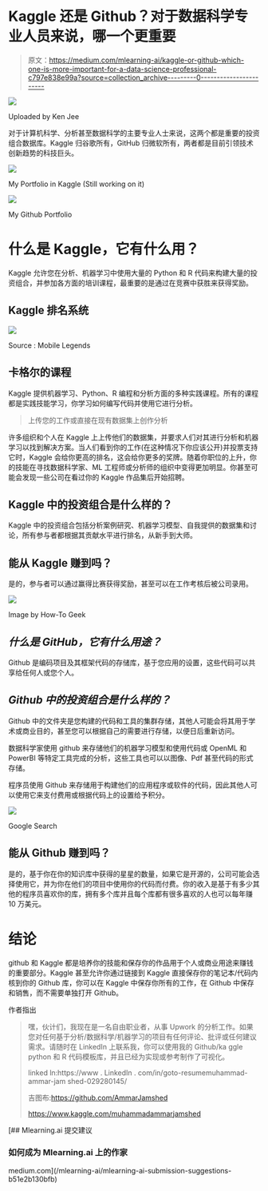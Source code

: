 # Kaggle 还是 Github？对于数据科学专业人员来说，哪一个更重要

> 原文：<https://medium.com/mlearning-ai/kaggle-or-github-which-one-is-more-important-for-a-data-science-professional-c797e838e99a?source=collection_archive---------0----------------------->

![](img/9c366ac9455459855fd3fb36c0a37d1d.png)

Uploaded by Ken Jee

对于计算机科学、分析甚至数据科学的主要专业人士来说，这两个都是重要的投资组合数据库。Kaggle 归谷歌所有，GitHub 归微软所有，两者都是目前引领技术创新趋势的科技巨头。

![](img/9fc03d939d3fb59057461b5d183da7b7.png)

My Portfolio in Kaggle (Still working on it)

![](img/9380ac17e63465493de607e031affb52.png)

My Github Portfolio

# 什么是 Kaggle，它有什么用？

Kaggle 允许您在分析、机器学习中使用大量的 Python 和 R 代码来构建大量的投资组合，并参加各方面的培训课程，最重要的是通过在竞赛中获胜来获得奖励。

## Kaggle 排名系统

![](img/8c591bf521de48ce0b27379c83434031.png)

Source : Mobile Legends

## 卡格尔的课程

Kaggle 提供机器学习、Python、R 编程和分析方面的多种实践课程。所有的课程都是实践技能学习，你学习如何编写代码并使用它进行分析。

> 上传您的工作或直接在现有数据集上创作分析

许多组织和个人在 Kaggle 上上传他们的数据集，并要求人们对其进行分析和机器学习以找到解决方案。当人们看到你的工作(在这种情况下你应该公开)并投票支持它时，Kaggle 会给你更高的排名，这会给你更多的奖牌。随着你职位的上升，你的技能在寻找数据科学家、ML 工程师或分析师的组织中变得更加明显。你甚至可能会发现一些公司在看过你的 Kaggle 作品集后开始招聘。

## Kaggle 中的投资组合是什么样的？

Kaggle 中的投资组合包括分析案例研究、机器学习模型、自我提供的数据集和讨论，所有参与者都根据其贡献水平进行排名，从新手到大师。

## 能从 Kaggle 赚到吗？

是的，参与者可以通过赢得比赛获得奖励，甚至可以在工作考核后被公司录用。

![](img/4ccae2a769b6dc31d2ed7ef7ca77a3ca.png)

Image by How-To Geek

## *什么是 GitHub，它有什么用途？*

Github 是编码项目及其框架代码的存储库，基于您应用的设置，这些代码可以共享给任何人或您个人。

## *Github 中的投资组合是什么样的？*

Github 中的文件夹是您构建的代码和工具的集群存储，其他人可能会将其用于学术或商业目的，甚至您可以根据自己的需要进行存储，以便日后重新访问。

数据科学家使用 github 来存储他们的机器学习模型和使用代码或 OpenML 和 PowerBI 等特定工具完成的分析，这些工具也可以以图像、Pdf 甚至代码的形式存储。

程序员使用 Github 来存储用于构建他们的应用程序或软件的代码，因此其他人可以使用它来支付费用或根据代码上的设置给予积分。

![](img/d1a4136ea1ae775c1d1c5853eaff1e05.png)

Google Search

## 能从 Github 赚到吗？

是的，基于你在你的知识库中获得的星星的数量，如果它是开源的，公司可能会选择使用它，并为你在他们的项目中使用你的代码而付费。你的收入是基于有多少其他的程序员喜欢你的库，拥有多个库并且每个库都有很多喜欢的人也可以每年赚 10 万美元。

# 结论

github 和 Kaggle 都是培养你的技能和保存你的作品用于个人或商业用途来赚钱的重要部分。Kaggle 甚至允许你通过链接到 Kaggle 直接保存你的笔记本/代码内核到你的 Github 库，你可以在 Kaggle 中保存你所有的工作，在 Github 中保存和销售，而不需要单独打开 Github。

作者指出

> 嘿，伙计们，我现在是一名自由职业者，从事 Upwork 的分析工作。如果您对任何基于分析/数据科学/机器学习的项目有任何评论、批评或任何建议需求。请随时在 LinkedIn 上联系我，你可以使用我的 Github/ka ggle python 和 R 代码模板库，并且已经为实现或参考制作了可视化。
> 
> linked ln:https://www . LinkedIn . com/in/goto-resumemuhammad-ammar-jam shed-029280145/
> 
> 吉图布:https://github.com/AmmarJamshed
> 
> https://www.kaggle.com/muhammadammarjamshed

[](/mlearning-ai/mlearning-ai-submission-suggestions-b51e2b130bfb) [## Mlearning.ai 提交建议

### 如何成为 Mlearning.ai 上的作家

medium.com](/mlearning-ai/mlearning-ai-submission-suggestions-b51e2b130bfb)